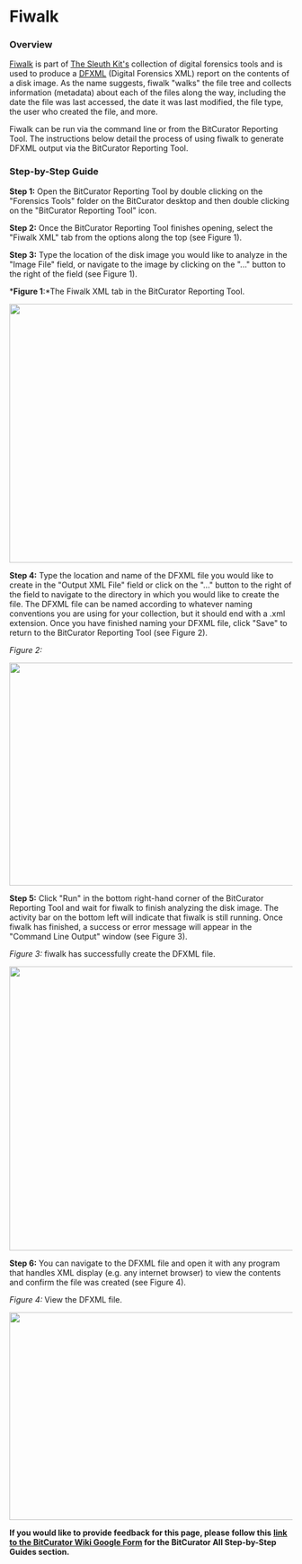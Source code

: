 # **Fiwalk**

### **Overview**

[<u>Fiwalk</u>](https://forensicswiki.xyz/wiki/index.php?title=Fiwalk)
is part of [<u>The Sleuth Kit's</u>](http://www.sleuthkit.org/about.php)
collection of digital forensics tools and is used to produce a
[<u>DFXML</u>](https://forensicswiki.xyz/wiki/index.php?title=Category:Digital_Forensics_XML)
(Digital Forensics XML) report on the contents of a disk image. As the
name suggests, fiwalk "walks" the file tree and collects information
(metadata) about each of the files along the way, including the date the
file was last accessed, the date it was last modified, the file type,
the user who created the file, and more.

Fiwalk can be run via the command line or from the BitCurator Reporting
Tool. The instructions below detail the process of using fiwalk to
generate DFXML output via the BitCurator Reporting Tool.

### **Step-by-Step Guide**

**Step 1:** Open the BitCurator Reporting Tool by double clicking on the
"Forensics Tools" folder on the BitCurator desktop and then double
clicking on the "BitCurator Reporting Tool" icon.

**Step 2:** Once the BitCurator Reporting Tool finishes opening, select
the "Fiwalk XML" tab from the options along the top (see Figure 1).

**Step 3:** Type the location of the disk image you would like to
analyze in the "Image File" field, or navigate to the image by clicking
on the "..." button to the right of the field (see Figure 1).

***Figure 1**:*The Fiwalk XML tab in the BitCurator Reporting Tool.

<img src="./media/image3.png" style="width:6.5in;height:4.80556in" />

**Step 4:** Type the location and name of the DFXML file you would like
to create in the "Output XML File" field or click on the "..." button to
the right of the field to navigate to the directory in which you would
like to create the file. The DFXML file can be named according to
whatever naming conventions you are using for your collection, but it
should end with a .xml extension. Once you have finished naming your
DFXML file, click "Save" to return to the BitCurator Reporting Tool (see
Figure 2).

*Figure 2:*

<img src="./media/image1.png" style="width:6.5in;height:4.13889in" />

**Step 5:** Click "Run" in the bottom right-hand corner of the
BitCurator Reporting Tool and wait for fiwalk to finish analyzing the
disk image. The activity bar on the bottom left will indicate that
fiwalk is still running. Once fiwalk has finished, a success or error
message will appear in the "Command Line Output" window (see Figure 3).

*Figure 3:* fiwalk has successfully create the DFXML file.

<img src="./media/image2.png" style="width:6.5in;height:5.26389in" />

**Step 6:** You can navigate to the DFXML file and open it with any
program that handles XML display (e.g. any internet browser) to view the
contents and confirm the file was created (see Figure 4).

*Figure 4:* View the DFXML file.

<img src="./media/image4.png" style="width:6.5in;height:3.86111in" />

**If you would like to provide feedback for this page, please follow
this** **[<u>link to the BitCurator Wiki Google
Form</u>](https://docs.google.com/forms/d/e/1FAIpQLSelmRx1VmgDEg3dU5_8cXZy9MZ5v8_sAl-Ur2nPFLAi6Lvu2w/viewform?usp=sf_link)
for the BitCurator All Step-by-Step Guides section.**
